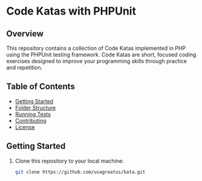 # Code Katas with PHPUnit

## Overview

This repository contains a collection of Code Katas implemented in PHP using the PHPUnit testing framework. Code Katas are short, focused coding exercises designed to improve your programming skills through practice and repetition.

## Table of Contents

- [Getting Started](#getting-started)
- [Folder Structure](#folder-structure)
- [Running Tests](#running-tests)
- [Contributing](#contributing)
- [License](#license)

## Getting Started

1. Clone this repository to your local machine:

   ```bash
   git clone https://github.com/usagreatus/kata.git